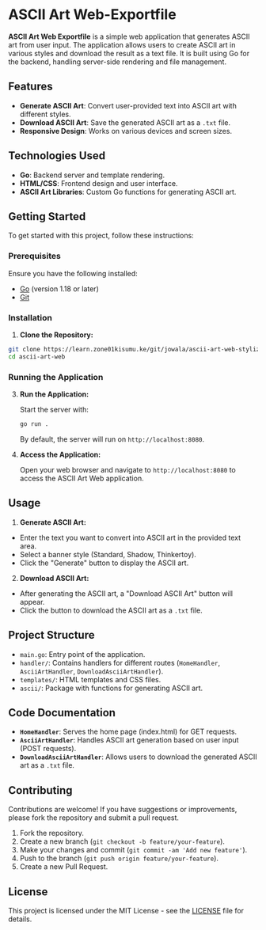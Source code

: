# ASCII Art Web-Exportfile

**ASCII Art Web Exportfile** is a simple web application that generates ASCII art from user input. The application allows users to create ASCII art in various styles and download the result as a text file. It is built using Go for the backend, handling server-side rendering and file management.

## Features

- **Generate ASCII Art**: Convert user-provided text into ASCII art with different styles.
- **Download ASCII Art**: Save the generated ASCII art as a `.txt` file.
- **Responsive Design**: Works on various devices and screen sizes.

## Technologies Used

- **Go**: Backend server and template rendering.
- **HTML/CSS**: Frontend design and user interface.
- **ASCII Art Libraries**: Custom Go functions for generating ASCII art.

## Getting Started

To get started with this project, follow these instructions:

### Prerequisites

Ensure you have the following installed:
- [Go](https://golang.org/dl/) (version 1.18 or later)
- [Git](https://git-scm.com/book/en/v2/Getting-Started-Installing-Git)

### Installation

1. **Clone the Repository:**

```bash
git clone https://learn.zone01kisumu.ke/git/jowala/ascii-art-web-stylize.git
cd ascii-art-web
```

### Running the Application

3. **Run the Application:**

    Start the server with:

    ```bash
    go run .
    ```

    By default, the server will run on `http://localhost:8080`.

4. **Access the Application:**

    Open your web browser and navigate to `http://localhost:8080` to access the ASCII Art Web application.

## Usage

1. **Generate ASCII Art:**

- Enter the text you want to convert into ASCII art in the provided text area.
- Select a banner style (Standard, Shadow, Thinkertoy).
- Click the "Generate" button to display the ASCII art.

2. **Download ASCII Art:**

- After generating the ASCII art, a "Download ASCII Art" button will appear.
- Click the button to download the ASCII art as a `.txt` file.

## Project Structure

- `main.go`: Entry point of the application.
- `handler/`: Contains handlers for different routes (`HomeHandler`, `AsciiArtHandler`, `DownloadAsciiArtHandler`).
- `templates/`: HTML templates and CSS files.
- `ascii/`: Package with functions for generating ASCII art.

## Code Documentation

- **`HomeHandler`**: Serves the home page (index.html) for GET requests.
- **`AsciiArtHandler`**: Handles ASCII art generation based on user input (POST requests).
- **`DownloadAsciiArtHandler`**: Allows users to download the generated ASCII art as a `.txt` file.

## Contributing

Contributions are welcome! If you have suggestions or improvements, please fork the repository and submit a pull request.

1. Fork the repository.
2. Create a new branch (`git checkout -b feature/your-feature`).
3. Make your changes and commit (`git commit -am 'Add new feature'`).
4. Push to the branch (`git push origin feature/your-feature`).
5. Create a new Pull Request.

## License

This project is licensed under the MIT License - see the [LICENSE](LICENSE) file for details.

